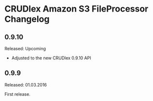 CRUDlex Amazon S3 FileProcessor Changelog
=========================================

## 0.9.10
Released: Upcoming
- Adjusted to the new CRUDlex 0.9.10 API

## 0.9.9
Released: 01.03.2016

First release.
